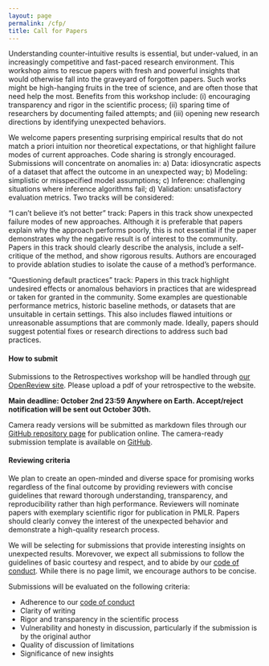 ```yaml
---
layout: page
permalink: /cfp/
title: Call for Papers
---
```


Understanding counter-intuitive results is essential, but under-valued, in an increasingly competitive and fast-paced research environment. This workshop aims to rescue papers with fresh and powerful insights that would otherwise fall into the graveyard of forgotten papers. Such works might be high-hanging fruits in the tree of science, and are often those that need help the most. Benefits from this workshop include: (i) encouraging transparency and rigor in the scientific process; (ii) sparing time of researchers by documenting failed attempts; and (iii) opening new research directions by identifying unexpected behaviors.

We welcome papers presenting surprising empirical results that do not match a priori intuition nor theoretical expectations, or that highlight failure modes of current approaches. Code sharing is strongly encouraged. Submissions will concentrate on anomalies in: a) Data: idiosyncratic aspects of a dataset that affect the outcome in an unexpected way; b) Modeling: simplistic or misspecified model assumptions; c) Inference: challenging situations where inference algorithms fail; d) Validation: unsatisfactory evaluation metrics. Two tracks will be considered:

“I can’t believe it’s not better” track: Papers in this track show unexpected failure modes of new approaches. Although it is preferable that papers explain why the approach performs poorly, this is not essential if the paper demonstrates why the negative result is of interest to the community. Papers in this track should clearly describe the analysis, include a self-critique of the method, and show rigorous results. Authors are encouraged to provide ablation studies to isolate the cause of a method’s performance.

“Questioning default practices” track: Papers in this track highlight undesired effects or anomalous behaviors in practices that are widespread or taken for granted in the community. Some examples are questionable performance metrics, historic baseline methods, or datasets that are unsuitable in certain settings. This also includes flawed intuitions or unreasonable assumptions that are commonly made. Ideally, papers should suggest potential fixes or research directions to address such bad practices.

#### How to submit

Submissions to the Retrospectives workshop will be handled through [our OpenReview site](https://openreview.net/group?id=ICML.cc/2020/Workshop/ML_Retrospectives). Please upload a pdf of your retrospective to the website.

**Main deadline: October 2nd 23:59 Anywhere on Earth. Accept/reject notification will be sent out October 30th.**

<!--**Late-breaking deadline: June 21 23:59 Anywhere on Earth. Accept/reject notification will be sent out July 1st.**-->

Camera ready versions will be submitted as markdown files through our [GitHub repository page](https://github.com/ml-retrospectives/icml2020) for publication online.  The camera-ready submission template is available on [GitHub](https://raw.githubusercontent.com/ml-retrospectives/ml-retrospectives.github.io/master/.github/ISSUE_TEMPLATE/submit-retrospective.md).

#### Reviewing criteria

We plan to create an open-minded and diverse space for promising works regardless of the final outcome by providing reviewers with concise guidelines that reward thorough understanding, transparency, and reproducibility rather than high performance. Reviewers will nominate papers with exemplary scientific rigor for publication in PMLR. Papers should clearly convey the interest of the unexpected behavior and demonstrate a high-quality research process.

We will be selecting for submissions that provide interesting insights on unexpected results. Morevover, we expect all submissions to follow the guidelines of basic courtesy and respect, and to abide by our [code of conduct](https://i-cant-believe-its-not-better.github.io/neurips2020/coc). While there is no page limit, we encourage authors to be concise.

Submissions will be evaluated on the following criteria:

- Adherence to our [code of conduct](https://i-cant-believe-its-not-better.github.io/neurips2020/coc)
- Clarity of writing
- Rigor and transparency in the scientific process
- Vulnerability and honesty in discussion, particularly if the submission is by the original author
- Quality of discussion of limitations
- Significance of new insights
